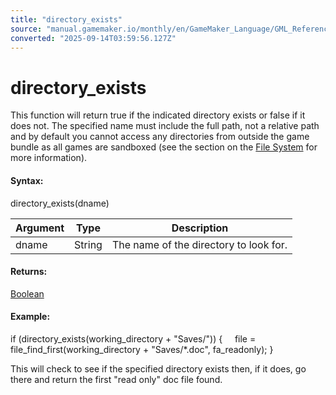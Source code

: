 ```yaml
---
title: "directory_exists"
source: "manual.gamemaker.io/monthly/en/GameMaker_Language/GML_Reference/File_Handling/File_Directories/directory_exists.htm"
converted: "2025-09-14T03:59:56.127Z"
---
```


# directory\_exists

This function will return true if the indicated directory exists or false if it does not. The specified name must include the full path, not a relative path and by default you cannot access any directories from outside the game bundle as all games are sandboxed (see the section on the [File System](../../../../Additional_Information/The_File_System.md) for more information).

#### Syntax:

directory\_exists(dname)

| Argument | Type | Description |
| --- | --- | --- |
| dname | String | The name of the directory to look for. |

#### Returns:

[Boolean](../../../GML_Overview/Data_Types.md)

#### Example:

if (directory\_exists(working\_directory + "Saves/"))
{
    file = file\_find\_first(working\_directory + "Saves/\*.doc", fa\_readonly);
}

This will check to see if the specified directory exists then, if it does, go there and return the first "read only" doc file found.